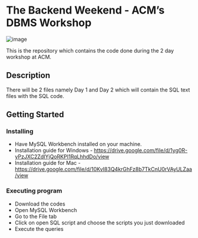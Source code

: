 # The Backend Weekend - ACM’s DBMS Workshop

![image](https://user-images.githubusercontent.com/73131499/152649000-30af7a0d-4edc-41a3-95b2-0a4c4ddafeac.png)

This is the repository which contains the code done during the 2 day workshop at ACM.

## Description

There will be 2 files namely Day 1 and Day 2 which will contain the SQL text files with the SQL code.

## Getting Started

### Installing

* Have MySQL Workbench installed on your machine.
* Installation guide for Windows - https://drive.google.com/file/d/1yg0R-yPzJXC2ZdIYjQoRKPI1RqLhhdDo/view
* Installation guide for Mac - https://drive.google.com/file/d/10KvI83Q4krGhFz8b7TkCnU0rVAyULZaa/view

### Executing program

* Download the codes
* Open MySQL Workbench
* Go to the File tab
* Click on open SQL script and choose the scripts you just downloaded
* Execute the queries
